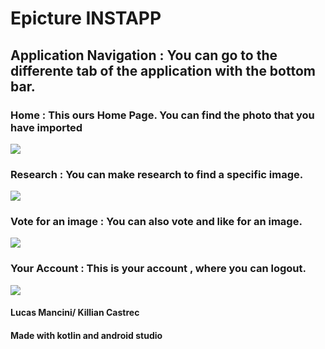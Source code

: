 # Epicture INSTAPP


## Application Navigation : You can go to the differente tab of the application with the bottom bar.


### Home : This ours Home Page. You can find the photo that you have imported

![](https://i.imgur.com/OL2HLOt.png)


### Research :  You can make research to find a specific image.

![](https://i.imgur.com/LoLOz4N.png) 






### Vote for an image : You can also vote and like for an image. 


![](https://i.imgur.com/BrHcUzA.png)


### Your Account : This is your account , where you can logout.


![](https://i.imgur.com/5TgdOdq.png)



#### Lucas Mancini/ Killian Castrec


#### Made with kotlin and android studio

